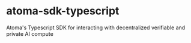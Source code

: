 # atoma-sdk-typescript
Atoma's Typescript SDK for interacting with decentralized verifiable and private AI compute
